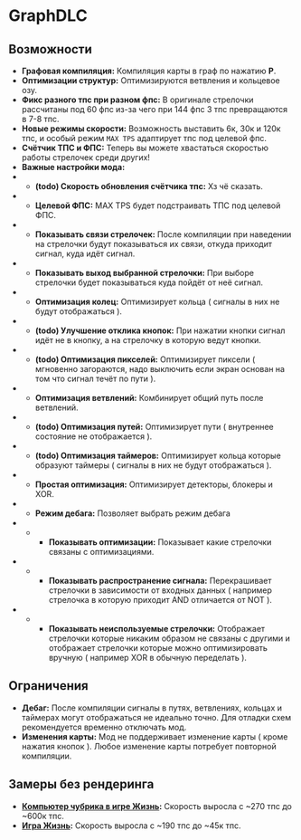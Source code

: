 # GraphDLC

## Возможности
- **Графовая компиляция:** Компиляция карты в граф по нажатию **P**.
- **Оптимизации структур:** Оптимизируются ветвления и кольцевое озу.
- **Фикс разного тпс при разном фпс:** В оригинале стрелочки рассчитаны под 60 фпс из-за чего при 144 фпс 3 тпс превращаются в 7-8 тпс.
- **Новые режимы скорости:** Возможность выставить 6к, 30к и 120к тпс, и особый режим `MAX TPS` адаптирует тпс под целевой фпс.
- **Счётчик ТПС и ФПС:** Теперь вы можете хвастаться скоростью работы стрелочек среди других!
- **Важные настройки мода:**
- - **(todo) Скорость обновления счётчика тпс:** Хз чё сказать.
- - **Целевой ФПС:** MAX TPS будет подстраивать ТПС под целевой ФПС.
- - **Показывать связи стрелочек:** После компиляции при наведении на стрелочки будут показываться их связи, откуда приходит сигнал, куда идёт сигнал.
- - **Показывать выход выбранной стрелочки:** При выборе стрелочки будет показываться куда пойдёт от неё сигнал.
- - **Оптимизация колец:** Оптимизирует кольца ( сигналы в них не будут отображаться ).
- - **(todo) Улучшение отклика кнопок:** При нажатии кнопки сигнал идёт не в кнопку, а на стрелочку в которую ведут кнопки.
- - **(todo) Оптимизация пикселей:** Оптимизирует пиксели ( мгновенно загораются, надо выключить если экран основан на том что сигнал течёт по пути ).
- - **Оптимизация ветвлений:** Комбинирует общий путь после ветвлений.
- - **(todo) Оптимизация путей:** Оптимизирует пути ( внутреннее состояние не отображается ).
- - **(todo) Оптимизация таймеров:** Оптимизирует кольца которые образуют таймеры ( сигналы в них не будут отображаться ).
- - **Простая оптимизация:** Оптимизирует детекторы, блокеры и XOR.
- - **Режим дебага:** Позволяет выбрать режим дебага
- - - **Показывать оптимизации:** Показывает какие стрелочки связаны с оптимизациями.
- - - **Показывать распространение сигнала:** Перекрашивает стрелочки в зависимости от входных данных ( например стрелочка в которую приходит AND отличается от NOT ).
- - - **Показывать неиспользуемые стрелочки:** Отображает стрелочки которые никаким образом не связаны с другими и отображает стрелочки которые можно оптимизировать вручную ( например XOR в обычную переделать ).

[//]: # (- - **Подробный вид:** Добавляет возможность включить подробную визуализацию &#40; замедлит компиляцию &#41;.)
[//]: # (- **Подробная визуализация:** Визуализирует сигналы идеально точно даже после оптимизаций **I**)

## Ограничения
- **Дебаг:** После компиляции сигналы в путях, ветвлениях, кольцах и таймерах могут отображаться не идеально точно. Для отладки схем рекомендуется временно отключать мод.
- **Изменения карты:** Мод не поддерживает изменение карты ( кроме нажатия кнопок ). Любое изменение карты потребует повторной компиляции.

## Замеры без рендеринга
- **[Компьютер чубрика в игре Жизнь](https://logic-arrows.io/map-computer):** Скорость выросла с ~270 тпс до ~600к тпс.
- **[Игра Жизнь](https://logic-arrows.io/map-life):** Скорость выросла с ~190 тпс до ~45к тпс.
